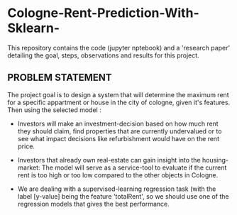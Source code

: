 # Cologne-Rent-Prediction-With-Sklearn-
This repository contains the code (jupyter nptebook) and a 'research paper' detailing the goal, steps, observations and results for this project.

## PROBLEM STATEMENT
The project goal is to design a system that will determine the maximum rent for a specific appartment or house in the city of cologne, given it's features. Then using the selected model :

* Investors will make an investment-decision based on how much rent they should claim, find properties that are currently undervalued or to see what impact decisions like refurbishment would have on the rent price.

* Investors that already own real-estate can gain insight into the housing-market: The model will serve as a service-tool to evaluate if the current rent is too high or too low compared to the other objects in Cologne.

* We are dealing with a supervised-learning regression task (with the label [y-value] being the feature 'totalRent', so we should use one of the regression models that gives the best performance.
